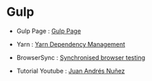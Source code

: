 # Gulp

* Gulp Page : [Gulp Page](http://gulpjs.com/)
* Yarn : [Yarn Dependency Management](https://yarnpkg.com/)
* BrowserSync : [Synchronised browser testing](https://browsersync.io/)

* Tutorial Youtube : [Juan Andrés Nuñez](https://www.youtube.com/playlist?list=PLM-Y_YQmMEqBscmoT5y_W91oUnr_D4ulf)
